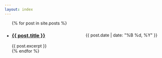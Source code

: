 ```yaml
---
layout: index
---
```

<ul>
  {% for post in site.posts %}
    <li>
      <div style="float: right;">
        <div>{{ post.date | date: "%B %d, %Y" }}</div>
      </div>
      <h3>
        <a href="{{ post.url }}">{{ post.title }}</a>
      </h3>
      {{ post.excerpt }}
    </li>
  {% endfor %}
</ul>
